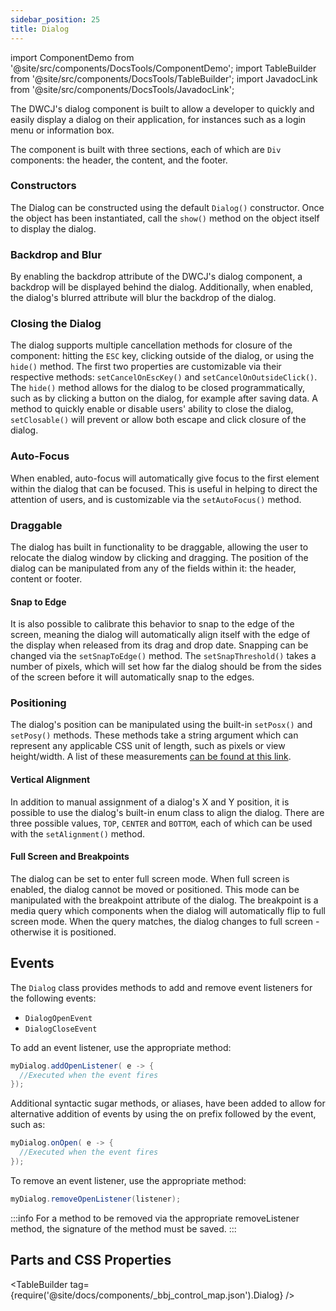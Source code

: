 ```yaml
---
sidebar_position: 25 
title: Dialog
---
```


import ComponentDemo from '@site/src/components/DocsTools/ComponentDemo';
import TableBuilder from '@site/src/components/DocsTools/TableBuilder';
import JavadocLink from '@site/src/components/DocsTools/JavadocLink';

<JavadocLink type="engine" location="org/dwcj/component/dialog/Dialog"/>

The DWCJ's dialog component is built to allow a developer to quickly and easily display a dialog on their application, for instances such as a login menu or information box.

The component is built with three sections, each of which are `Div` components: the header, the content, and the footer.

### Constructors

The Dialog can be constructed using the default `Dialog()` constructor. Once the object has been instantiated, call the `show()` method on the object itself to display the dialog.

<ComponentDemo 
path='https://hot.bbx.kitchen/webapp/controlsamples?class=control_demos.dialogdemos.DialogSections' 
javaC='https://raw.githubusercontent.com/DwcJava/ControlSamples/main/src/main/code_snippets/dialog/Sections.txt'
javaE='https://raw.githubusercontent.com/DwcJava/ControlSamples/main/src/main/java/control_demos/dialogdemos/DialogSections.java'
height = '225px'
/>

### Backdrop and Blur

By enabling the backdrop attribute of the DWCJ's dialog component, a backdrop will be displayed behind the dialog. Additionally, when enabled, the dialog's blurred attribute will blur the backdrop of the dialog.

<ComponentDemo 
path='https://hot.bbx.kitchen/webapp/controlsamples?class=control_demos.dialogdemos.DialogBackdropBlur' 
javaC='https://raw.githubusercontent.com/DwcJava/ControlSamples/main/src/main/code_snippets/dialog/Blur.txt'
javaE='https://raw.githubusercontent.com/DwcJava/ControlSamples/main/src/main/java/control_demos/dialogdemos/DialogBackdropBlur.java'
height = '300px'
/>

### Closing the Dialog

The dialog supports multiple cancellation methods for closure of the component: hitting the `ESC` key, clicking outside of the dialog, or using the `hide()` method. The first two properties are customizable via their respective methods:
`setCancelOnEscKey()` and `setCancelOnOutsideClick()`. The `hide()` method allows for the dialog to be closed programmatically, such as by clicking a button on the dialog, for example after saving data. A method to quickly enable or disable users' ability to close the dialog, `setClosable()` will prevent or allow both escape and click closure of the dialog.

<ComponentDemo 
path='https://hot.bbx.kitchen/webapp/controlsamples?class=control_demos.dialogdemos.DialogClose' 
javaC='https://raw.githubusercontent.com/DwcJava/ControlSamples/main/src/main/code_snippets/dialog/Close.txt'
javaE='https://raw.githubusercontent.com/DwcJava/ControlSamples/main/src/main/java/control_demos/dialogdemos/DialogClose.java'
height = '350px'
/>

### Auto-Focus

When enabled, auto-focus will automatically give focus to the first element within the dialog that can be focused. This is useful in helping to direct the attention of users, and is customizable via the `setAutoFocus()` method.

<ComponentDemo 
path='https://hot.bbx.kitchen/webapp/controlsamples?class=control_demos.dialogdemos.DialogAutoFocus' 
javaC='https://raw.githubusercontent.com/DwcJava/ControlSamples/main/src/main/code_snippets/dialog/AutoFocus.txt'
javaE='https://raw.githubusercontent.com/DwcJava/ControlSamples/main/src/main/java/control_demos/dialogdemos/DialogAutoFocus.java'
height = '350px'
/>

### Draggable

The dialog has built in functionality to be draggable, allowing the user to relocate the dialog window by clicking and dragging. The position of the dialog can be manipulated from any of the fields within it: the header, content or footer.

#### Snap to Edge
It is also possible to calibrate this behavior to snap to the edge of the screen, meaning the dialog will automatically align itself with the edge of the display when released from its drag and drop date. Snapping can be changed via the `setSnapToEdge()` method. The `setSnapThreshold()` takes a number of pixels, which will set how far the dialog should be from the sides of the screen before it will automatically snap to the edges.  

<ComponentDemo 
path='https://hot.bbx.kitchen/webapp/controlsamples?class=control_demos.dialogdemos.DialogDraggable' 
javaC='https://raw.githubusercontent.com/DwcJava/ControlSamples/main/src/main/code_snippets/dialog/Draggable.txt'
javaE='https://raw.githubusercontent.com/DwcJava/ControlSamples/main/src/main/java/control_demos/dialogdemos/DialogDraggable.java'
height = '350px'
/>

### Positioning

The dialog's position can be manipulated using the built-in `setPosx()` and `setPosy()` methods. These methods take a string argument which can represent any applicable CSS unit of length, such as pixels or view height/width. A list of these measurements [can be found at this link](https://developer.mozilla.org/en-US/docs/Learn/CSS/Building_blocks/Values_and_units#numbers_lengths_and_percentages).

<ComponentDemo 
path='https://hot.bbx.kitchen/webapp/controlsamples?class=control_demos.dialogdemos.DialogPositioning' 
javaC='https://raw.githubusercontent.com/DwcJava/ControlSamples/main/src/main/code_snippets/dialog/Positioning.txt'
javaE='https://raw.githubusercontent.com/DwcJava/ControlSamples/main/src/main/java/control_demos/dialogdemos/DialogPositioning.java'
height = '350px'
/>

#### Vertical Alignment

In addition to manual assignment of a dialog's X and Y position, it is possible to use the dialog's built-in enum class to align the dialog. There are three possible values, `TOP`, `CENTER` and `BOTTOM`, each of which can be used with the `setAlignment()` method. 

<ComponentDemo 
path='https://hot.bbx.kitchen/webapp/controlsamples?class=control_demos.dialogdemos.DialogAlignments' 
javaC='https://raw.githubusercontent.com/DwcJava/ControlSamples/main/src/main/code_snippets/dialog/Alignments.txt'
javaE='https://raw.githubusercontent.com/DwcJava/ControlSamples/main/src/main/java/control_demos/dialogdemos/DialogAlignments.java'
height = '550px'
/>

#### Full Screen and Breakpoints

The dialog can be set to enter full screen mode. When full screen is enabled, the dialog cannot be moved or positioned. This mode can be manipulated with the breakpoint attribute of the dialog. The breakpoint is a media query which components when the dialog will automatically flip to full screen mode. When the query matches, the dialog changes to full screen - otherwise it is positioned.

## Events

The `Dialog` class provides methods to add and remove event listeners for the following events:

- `DialogOpenEvent`
- `DialogCloseEvent`

To add an event listener, use the appropriate method:

```java
myDialog.addOpenListener( e -> {
  //Executed when the event fires
});
```

Additional syntactic sugar methods, or aliases, have been added to allow for alternative addition of events by using the on prefix followed by the event, such as:

```java
myDialog.onOpen( e -> {
  //Executed when the event fires
});
```

To remove an event listener, use the appropriate method:

```java
myDialog.removeOpenListener(listener);
```

:::info
For a method to be removed via the appropriate removeListener method, the signature of the method must be saved.
:::

## Parts and CSS Properties

<TableBuilder tag={require('@site/docs/components/_bbj_control_map.json').Dialog} />